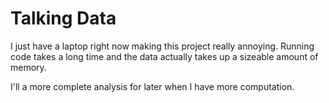# Talking Data

I just have a laptop right now making this project really annoying.  Running code takes a long time and the data actually takes up a sizeable amount of memory.

I'll a more complete analysis for later when I have more computation.